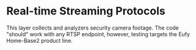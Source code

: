 # Real-time Streaming Protocols

This layer collects and analyzers security camera footage.  The code "should" work with any RTSP endpoint, however, testing targets the Eufy Home-Base2 product line.
